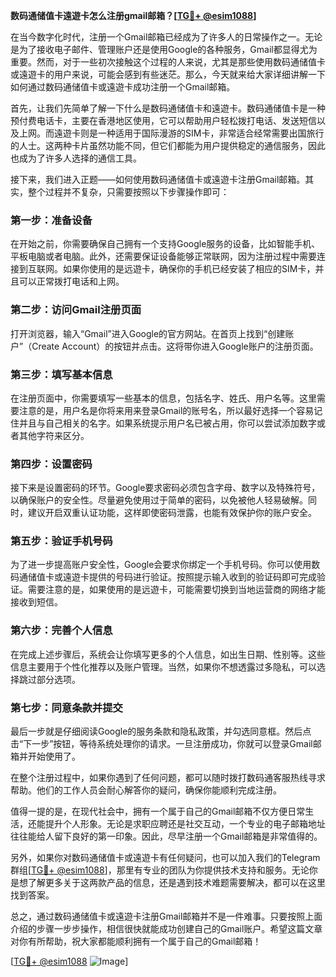 **数码通储值卡遠遊卡怎么注册gmail邮箱？[[TG💪+ @esim1088](https://t.me/s/esim1088)]**

在当今数字化时代，注册一个Gmail邮箱已经成为了许多人的日常操作之一。无论是为了接收电子邮件、管理账户还是使用Google的各种服务，Gmail都显得尤为重要。然而，对于一些初次接触这个过程的人来说，尤其是那些使用数码通储值卡或遠遊卡的用户来说，可能会感到有些迷茫。那么，今天就来给大家详细讲解一下如何通过数码通储值卡或遠遊卡成功注册一个Gmail邮箱。

首先，让我们先简单了解一下什么是数码通储值卡和遠遊卡。数码通储值卡是一种预付费电话卡，主要在香港地区使用，它可以帮助用户轻松拨打电话、发送短信以及上网。而遠遊卡则是一种适用于国际漫游的SIM卡，非常适合经常需要出国旅行的人士。这两种卡片虽然功能不同，但它们都能为用户提供稳定的通信服务，因此也成为了许多人选择的通信工具。

接下来，我们进入正题——如何使用数码通储值卡或遠遊卡注册Gmail邮箱。其实，整个过程并不复杂，只需要按照以下步骤操作即可：

### 第一步：准备设备

在开始之前，你需要确保自己拥有一个支持Google服务的设备，比如智能手机、平板电脑或者电脑。此外，还需要保证设备能够正常联网，因为注册过程中需要连接到互联网。如果你使用的是远遊卡，确保你的手机已经安装了相应的SIM卡，并且可以正常拨打电话和上网。

### 第二步：访问Gmail注册页面

打开浏览器，输入“Gmail”进入Google的官方网站。在首页上找到“创建账户”（Create Account）的按钮并点击。这将带你进入Google账户的注册页面。

### 第三步：填写基本信息

在注册页面中，你需要填写一些基本的信息，包括名字、姓氏、用户名等。这里需要注意的是，用户名是你将来用来登录Gmail的账号名，所以最好选择一个容易记住并且与自己相关的名字。如果系统提示用户名已被占用，你可以尝试添加数字或者其他字符来区分。

### 第四步：设置密码

接下来是设置密码的环节。Google要求密码必须包含字母、数字以及特殊符号，以确保账户的安全性。尽量避免使用过于简单的密码，以免被他人轻易破解。同时，建议开启双重认证功能，这样即使密码泄露，也能有效保护你的账户安全。

### 第五步：验证手机号码

为了进一步提高账户安全性，Google会要求你绑定一个手机号码。你可以使用数码通储值卡或遠遊卡提供的号码进行验证。按照提示输入收到的验证码即可完成验证。需要注意的是，如果使用的是远遊卡，可能需要切换到当地运营商的网络才能接收到短信。

### 第六步：完善个人信息

在完成上述步骤后，系统会让你填写更多的个人信息，如出生日期、性别等。这些信息主要用于个性化推荐以及账户管理。当然，如果你不想透露过多隐私，可以选择跳过部分选项。

### 第七步：同意条款并提交

最后一步就是仔细阅读Google的服务条款和隐私政策，并勾选同意框。然后点击“下一步”按钮，等待系统处理你的请求。一旦注册成功，你就可以登录Gmail邮箱并开始使用了。

在整个注册过程中，如果你遇到了任何问题，都可以随时拨打数码通客服热线寻求帮助。他们的工作人员会耐心解答你的疑问，确保你能顺利完成注册。

值得一提的是，在现代社会中，拥有一个属于自己的Gmail邮箱不仅方便日常生活，还能提升个人形象。无论是求职应聘还是社交互动，一个专业的电子邮箱地址往往能给人留下良好的第一印象。因此，尽早注册一个Gmail邮箱是非常值得的。

另外，如果你对数码通储值卡或遠遊卡有任何疑问，也可以加入我们的Telegram群组[[TG💪+ @esim1088](https://t.me/s/esim1088)]，那里有专业的团队为你提供技术支持和服务。无论你是想了解更多关于这两款产品的信息，还是遇到技术难题需要解决，都可以在这里找到答案。

总之，通过数码通储值卡或遠遊卡注册Gmail邮箱并不是一件难事。只要按照上面介绍的步骤一步步操作，相信很快就能成功创建自己的Gmail账户。希望这篇文章对你有所帮助，祝大家都能顺利拥有一个属于自己的Gmail邮箱！

[[TG💪+ @esim1088](https://t.me/s/esim1088) ![Image](https://i.postimg.cc/4NQfJmqS/Snipaste-2025-05-13-00-14-12.png)]
